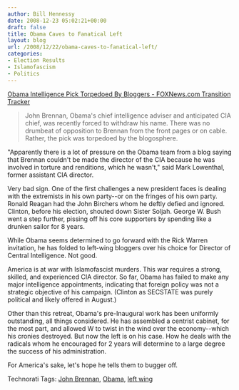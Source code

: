 ```yaml
---
author: Bill Hennessy
date: 2008-12-23 05:02:21+00:00
draft: false
title: Obama Caves to Fanatical Left
layout: blog
url: /2008/12/22/obama-caves-to-fanatical-left/
categories:
- Election Results
- Islamofascism
- Politics
---
```


[Obama Intelligence Pick Torpedoed By Bloggers - FOXNews.com Transition Tracker](https://www.foxnews.com/politics/2008/12/22/obama-intelligence-pick-torpedoed-bloggers/)  


> John Brennan, Obama's chief intelligence adviser and anticipated CIA chief, was recently forced to withdraw his name. There was no drumbeat of opposition to Brennan from the front pages or on cable. Rather, the pick was torpedoed by the blogosphere.   
  
"Apparently there is a lot of pressure on the Obama team from a blog saying that Brennan couldn't be made the director of the CIA because he was involved in torture and renditions, which he wasn't," said Mark Lowenthal, former assistant CIA director. 

  
Very bad sign. One of the first challenges a new president faces is dealing with the extremists in his own party--or on the fringes of his own party. Ronald Reagan had the John Birchers whom he deftly defied and ignored. Clinton, before his election, shouted down Sister Soljah. George W. Bush went a step further, pissing off his core supporters by spending like a drunken sailor for 8 years.   
  
While Obama seems determined to go forward with the Rick Warren invitation, he has folded to left-wing bloggers over his choice for Director of Central Intelligence. Not good.   
  
America is at war with Islamofascist murders. This war requires a strong, skilled, and experienced CIA director. So far, Obama has failed to make any major intelligence appointments, indicating that foreign policy was not a strategic objective of his campaign. (Clinton as SECSTATE was purely political and likely offered in August.)  
  
Other than this retreat, Obama's pre-Inaugural work has been uniformly outstanding, all things considered. He has assembled a centrist cabinet, for the most part, and allowed W to twist in the wind over the economy--which his cronies destroyed.  But now the left is on his case. How he deals with the radicals whom he encouraged for 2 years will determine to a large degree the success of his administration.   
  
For America's sake, let's hope he tells them to bugger off.   
  
Technorati Tags: [John Brennan](https://technorati.com/tag/John%20Brennan), [Obama](https://technorati.com/tag/Obama), [left wing](https://technorati.com/tag/left%20wing)
